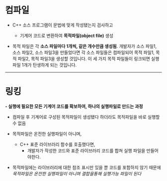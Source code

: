 # 컴파일
- C++ 소스 프로그램이 문법에 맞게 작성됐는지 검사하고
	- 기계어 코드로 변환하여 **목적파일(object file)** 생성

- 목적 파일은 각 **소스 파일마다 1개씩, 같은 개수만큼 생성됨**. 개발자가 소스 파일1, 소스 파일2, 소스 파일3을 만들었다면 각 소스 파일들은 컴파일되어 목적 파일1, 목적 파일2, 목적 파일3을 생성할 것입니다. 이 세 가지 목적 파일들이 링크되면 실행 파일 1개가 탄생하게 되는 것입니다.
---
# 링킹
**- 실행에 필요한 모든 기계어 코드를 확보하여, 하나의 실행파일로 만드는 과정**
- 컴파일 후 기계어로 구성된 목적파일이 생성됐다 하더라도 목적파일을 바로 실행할 수 없음
- 목적파일은 온전한 실행파일이 아니며, 
	- C++ 표준 라이브러리 함수를 호출했다면, 
		- 개발자가 작성한 코드와 표준 라이브러리 코드를  합쳐 실행 파일을 만들어야한다.
			
 - 목적파일에는 라이브러리에 대한 참조 표시만 있을 뿐 코드를 포함하지 않기 때문에 *목적파일은 온전한 실행파일이 아니며 결합을통해 실행가능 파일이 된다*
